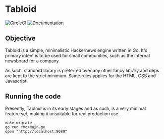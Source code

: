 # Tabloid

[![CircleCI](https://circleci.com/gh/jhchabran/tabloid.svg?style=svg&circle-token=533494a13f23294eba935427d6666c2b6eea5ae3)](https://circleci.com/gh/jhchabran/tabloid)
[![Documentation](https://godoc.org/github.com/tabloid/jhchabran?status.svg)](http://godoc.org/github.com/jhchabran/tabloid)

## Objective

Tabloid is a simple, minimalistic Hackernews engine written in Go. It's primary intent is to be used for small
communities, such as the internal newsboard for a company.

As such, standard library is preferred over any other fancy library and deps are kept to the strict minimum. Same rules
applies for the HTML, CSS and Javascript.

## Running the code

Presently, Tabloid is in its early stages and as such, is a very minimal feature set, making it unsuitable for real
production use.

```
make migrate
go run cmd/main.go
open "http://localhost:8080"
```
